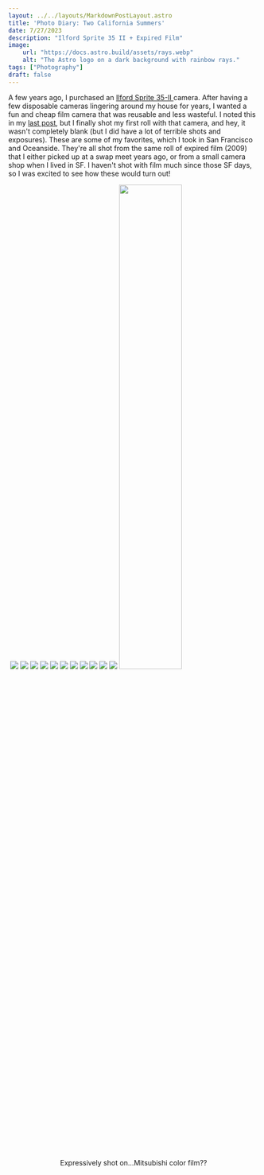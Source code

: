```yaml
---
layout: ../../layouts/MarkdownPostLayout.astro
title: 'Photo Diary: Two California Summers'
date: 7/27/2023
description: "Ilford Sprite 35 II + Expired Film"
image:
    url: "https://docs.astro.build/assets/rays.webp"
    alt: "The Astro logo on a dark background with rainbow rays."
tags: ["Photography"]
draft: false
---
```


A few years ago, I purchased an [Ilford Sprite 35-II ](https://www.shopmoment.com/products/ilford-sprite-35-ii-camera)camera. After having a few disposable cameras lingering around my house for years, I wanted a fun and cheap film camera that was reusable and less wasteful. I noted this in my [last post](https://www.annieszafranski.com/visual-journal/photos-from-an-ilford-hp5-plus-bw-disposable), but I finally shot my first roll with that camera, and hey, it wasn't completely blank (but I did have a lot of terrible shots and exposures). These are some of my favorites, which I took in San Francisco and Oceanside. They're all shot from the same roll of expired film (2009) that I either picked up at a swap meet years ago, or from a small camera shop when I lived in SF. I haven't shot with film much since those SF days, so I was excited to see how these would turn out!

<img class="blog-post-image-lg" src="https://res.cloudinary.com/dzv7ytxjh/image/upload/f_auto,q_auto/v1739349215/64c229cb70867f68c6c3e737_2023-Expired-Film-SF-2_zsvdev.jpg" alt="">


<img class="blog-post-image-lg" src="https://res.cloudinary.com/dzv7ytxjh/image/upload/f_auto,q_auto/v1739349354/64c229d95b545656f2aee773_2023-Expired-Film-SF-3_ijhrf1.jpg">

<img class="blog-post-image-lg" src="https://res.cloudinary.com/dzv7ytxjh/image/upload/f_auto,q_auto/v1739349387/64c229e49390fd8ed013ed7f_2023-Expired-Film-SF-4_bnwell.jpg" loading="lazy">

<img class="blog-post-image-lg" src="https://res.cloudinary.com/dzv7ytxjh/image/upload/f_auto,q_auto/v1739349476/64c22a6572e97a702df85bb4_2023-Expired-Film-SF-5_z8cpjk.jpg" loading="lazy">

<img class="blog-post-image-lg" src="https://res.cloudinary.com/dzv7ytxjh/image/upload/f_auto,q_auto/v1739349570/64c229fada8e29e2c400adc3_2023-Expired-Film-SF-6_twdynm.jpg" loading="lazy">

<img class="blog-post-image-lg" src="https://res.cloudinary.com/dzv7ytxjh/image/upload/f_auto,q_auto/v1739349616/64c229b0baea6378ed4de8bf_2023-Expired-Film-SF-1_cxbxme.jpg" loading="lazy">

<img class="blog-post-image-lg" src="https://res.cloudinary.com/dzv7ytxjh/image/upload/f_auto,q_auto/v1739349665/64c22f194c84135bebe00644_2023-Expired-Film-Oceanside-1_v96fy4.jpg" loading="lazy">

<img class="blog-post-image-lg" src="https://res.cloudinary.com/dzv7ytxjh/image/upload/f_auto,q_auto/v1739349713/64c22f3855deb0f9ee6759ed_2023-Expired-Film-Oceanside-3_exxydy.jpg" loading="lazy">

<img class="blog-post-image-lg" src="https://res.cloudinary.com/dzv7ytxjh/image/upload/f_auto,q_auto/v1739349774/64c22f40ae8773a0069acdd0_2023-Expired-Film-Oceanside-4_fajs7u.jpg" loading="lazy">

<img class="blog-post-image-lg" src="https://res.cloudinary.com/dzv7ytxjh/image/upload/f_auto,q_auto/v1739349817/64c368a0efe376c79c8b3f27_2023-Expired-Film-Oceanside-4_dqex2e.jpg" loading="lazy">

<img class="blog-post-image-lg" src="https://res.cloudinary.com/dzv7ytxjh/image/upload/f_auto,q_auto/v1739349869/64c22f55473bfa8d817075bd_2023-Expired-Film-Oceanside-6_gq6tlx.jpg" loading="lazy">

<img class="blog-post-image-lg" src="https://res.cloudinary.com/dzv7ytxjh/image/upload/f_auto,q_auto/v1739349909/64c333a8906b099337da31ee_2023-Expired-Film-Oceanside-6_azcojv.jpg" loading="lazy">

<img class="blog-post-image-sm" src="https://res.cloudinary.com/dzv7ytxjh/image/upload/f_auto,q_auto/v1739349956/64c368092b0f016d65c9766d_2023-07-02_zy9jeb.jpg" loading="lazy" style="margin: 0 auto;" width="50%;">

<p style="text-align:center; margin-top: 2%;">Expressively shot on…Mitsubishi color film??</p>